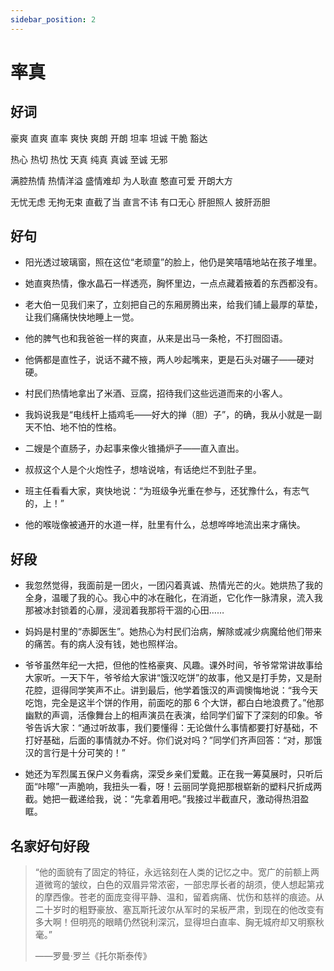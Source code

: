 ```yaml
---
sidebar_position: 2
---
```


# 率真

## 好词

豪爽 直爽 直率 爽快 爽朗 开朗 坦率 坦诚 干脆 豁达

热心 热切 热忱 天真 纯真 真诚 至诚 无邪

满腔热情 热情洋溢 盛情难却 为人耿直 憨直可爱 开朗大方

无忧无虑 无拘无束 直截了当 直言不讳 有口无心 肝胆照人 披肝沥胆

## 好句

- 阳光透过玻璃窗，照在这位“老顽童”的脸上，他仍是笑嘻嘻地站在孩子堆里。

- 她直爽热情，像水晶石一样透亮，胸怀里边，一点点藏着掖着的东西都没有。

- 老大伯一见我们来了，立刻把自己的东厢房腾出来，给我们铺上最厚的草垫，让我们痛痛快快地睡上一觉。

- 他的脾气也和我爸爸一样的爽直，从来是出马一条枪，不打囫囵语。

- 他俩都是直性子，说话不藏不掖，两人吵起嘴来，更是石头对碾子——硬对硬。

- 村民们热情地拿出了米酒、豆腐，招待我们这些远道而来的小客人。

- 我妈说我是“电线杆上插鸡毛——好大的掸（胆）子”，的确，我从小就是一副天不怕、地不怕的性格。

- 二嫂是个直肠子，办起事来像火锥捅炉子——直入直出。

- 叔叔这个人是个火炮性子，想啥说啥，有话绝烂不到肚子里。

- 班主任看看大家，爽快地说：“为班级争光重在参与，还犹豫什么，有志气的，上！”

- 他的喉咙像被通开的水道一样，肚里有什么，总想哗哗地流出来才痛快。

## 好段

- 我忽然觉得，我面前是一团火，一团闪着真诚、热情光芒的火。她烘热了我的全身，温暖了我的心。我心中的冰在融化，在消逝，它化作一脉清泉，流入我那被冰封锁着的心扉，浸润着我那将干涸的心田……

- 妈妈是村里的“赤脚医生”。她热心为村民们治病，解除或减少病魔给他们带来的痛苦。有的病人没有钱，她也照样治。

- 爷爷虽然年纪一大把，但他的性格豪爽、风趣。课外时间，爷爷常常讲故事给大家听。一天下午，爷爷给大家讲“饿汉吃饼”的故事，他又是打手势，又是耐花腔，逗得同学笑声不止。讲到最后，他学着饿汉的声调懊悔地说：“我今天吃饱，完全是这半个饼的作用，前面吃的那 6 个大饼，都白白地浪费了。”他那幽默的声调，活像舞台上的相声演员在表演，给同学们留下了深刻的印象。爷爷告诉大家：“通过听故事，我们要懂得：无论做什么事情都要打好基础，不打好基础，后面的事情就办不好。你们说对吗？”同学们齐声回答：“对，那饿汉的言行是十分可笑的！”
- 她还为军烈属五保户义务看病，深受乡亲们爱戴。正在我一筹莫展时，只听后面“咔嚓”一声脆响，我扭头一看，呀！云丽同学竟把那根崭新的塑料尺折成两截。她把一截递给我，说：“先拿着用吧。”我接过半截直尺，激动得热泪盈眶。

## 名家好句好段

> “他的面貌有了固定的特征，永远铭刻在人类的记忆之中。宽广的前额上两道微弯的皱纹，白色的双眉异常浓密，一部忠厚长者的胡须，使人想起第戎的摩西像。苍老的面庞变得平静、温和，留着病痛、忧伤和慈祥的痕迹。从二十岁时的粗野豪放、塞瓦斯托波尔从军时的呆板严肃，到现在的他改变有多大啊！但明亮的眼睛仍然锐利深沉，显得坦白直率、胸无城府却又明察秋毫。”
>
> ——罗曼·罗兰《托尔斯泰传》
